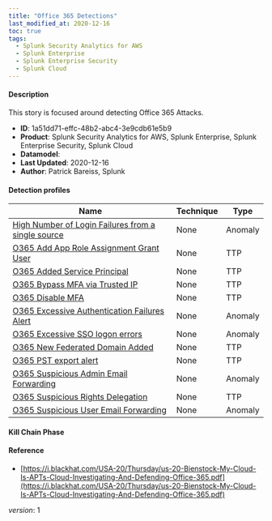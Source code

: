 ```yaml
---
title: "Office 365 Detections"
last_modified_at: 2020-12-16
toc: true
tags:
  - Splunk Security Analytics for AWS
  - Splunk Enterprise
  - Splunk Enterprise Security
  - Splunk Cloud
---
```


#### Description

This story is focused around detecting Office 365 Attacks.

- **ID**: 1a51dd71-effc-48b2-abc4-3e9cdb61e5b9
- **Product**: Splunk Security Analytics for AWS, Splunk Enterprise, Splunk Enterprise Security, Splunk Cloud
- **Datamodel**: 
- **Last Updated**: 2020-12-16
- **Author**: Patrick Bareiss, Splunk

#### Detection profiles

| Name        | Technique   | Type         |
| ----------- | ----------- |--------------|
| [High Number of Login Failures from a single source](/cloud/high_number_of_login_failures_from_a_single_source/) | None | Anomaly |
| [O365 Add App Role Assignment Grant User](/cloud/o365_add_app_role_assignment_grant_user/) | None | TTP |
| [O365 Added Service Principal](/cloud/o365_added_service_principal/) | None | TTP |
| [O365 Bypass MFA via Trusted IP](/cloud/o365_bypass_mfa_via_trusted_ip/) | None | TTP |
| [O365 Disable MFA](/cloud/o365_disable_mfa/) | None | TTP |
| [O365 Excessive Authentication Failures Alert](/cloud/o365_excessive_authentication_failures_alert/) | None | Anomaly |
| [O365 Excessive SSO logon errors](/cloud/o365_excessive_sso_logon_errors/) | None | Anomaly |
| [O365 New Federated Domain Added](/cloud/o365_new_federated_domain_added/) | None | TTP |
| [O365 PST export alert](/cloud/o365_pst_export_alert/) | None | TTP |
| [O365 Suspicious Admin Email Forwarding](/cloud/o365_suspicious_admin_email_forwarding/) | None | Anomaly |
| [O365 Suspicious Rights Delegation](/cloud/o365_suspicious_rights_delegation/) | None | TTP |
| [O365 Suspicious User Email Forwarding](/cloud/o365_suspicious_user_email_forwarding/) | None | Anomaly |

#### Kill Chain Phase



#### Reference

* [https://i.blackhat.com/USA-20/Thursday/us-20-Bienstock-My-Cloud-Is-APTs-Cloud-Investigating-And-Defending-Office-365.pdf](https://i.blackhat.com/USA-20/Thursday/us-20-Bienstock-My-Cloud-Is-APTs-Cloud-Investigating-And-Defending-Office-365.pdf)



_version_: 1